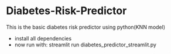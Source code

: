 # Diabetes-Risk-Predictor

This is the basic diabetes risk predictor using python(KNN model)

- install all dependencies
- now run with:
 streamlit run diabetes_predictor_streamlit.py


